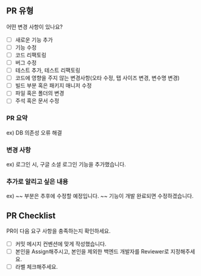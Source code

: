 ## PR 유형
어떤 변경 사항이 있나요?
- [ ] 새로운 기능 추가
- [ ] 기능 수정
- [ ] 코드 리팩토링
- [ ] 버그 수정
- [ ] 테스트 추가, 테스트 리팩토링
- [ ] 코드에 영향을 주지 않는 변경사항(오타 수정, 탭 사이즈 변경, 변수명 변경)
- [ ] 빌드 부분 혹은 패키지 매니저 수정
- [ ] 파일 혹은 폴더의 변경
- [ ] 주석 혹은 문서 수정

### PR 요약
ex) DB 의존성 오류 해결

### 변경 사항
ex) 로그인 시, 구글 소셜 로그인 기능을 추가했습니다.

### 추가로 알리고 싶은 내용
ex) ~~ 부분은 추후에 수정할 예정입니다. ~~ 기능이 개발 완료되면 수정하겠습니다.

## PR Checklist
PR이 다음 요구 사항을 충족하는지 확인하세요.

- [ ] 커밋 메시지 컨벤션에 맞게 작성했습니다.
- [ ] 본인을 Assign해주시고, 본인을 제외한 백엔드 개발자를 Reviewer로 지정해주세요.
- [ ] 라벨 체크해주세요.
